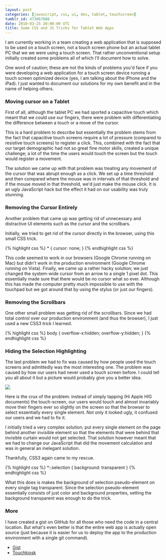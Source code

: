 ```yaml
---
layout: post
categories: [javascript, css, ui, dev, tablet, touchscreen]
tumblr_id: 473067888
date: 2010-03-25 20:00:00 UTC
title: Some CSS and JS Tricks for Tablet Web Apps
---
```


I am currently working in a team creating a web application that is supposed to be used on a touch screen, not a touch screen phone but an actual tablet PC that we we were using a touch screen. That rather unconventional setup initially created some problems all of which I'll document how to solve.

One word of caution; these are not the kinds of problems you'd face if you were developing a web application for a touch screen device running a touch screen optimized device (yes, I am talking about the iPhone and the iPad). I just wanted to document our solutions for my own benefit and in the name of helping others.

### Moving cursor on a Tablet
First of all, although the tablet PC we had sported a capacitive touch which meant that we could use our fingers, there were problem with differentiating the difference between a touch or a move of the cursor.

This is a hard problem to describe but essentially the problem stems from the fact that capacitive touch screens require a lot of pressure (compared to resistive touch screens) to register a click. This, combined with the fact that our target demographic had not so great fine motor skills, created a unique challenge; a lot of the time the users would touch the screen but the touch would register a movement.

The solution we came up with that problem was treating any movement of the cursor that was abrupt enough as a click. We set up a time threshold and then compared where the mouse was in intervals of that threshold and if the mouse moved in that threshold, we'd just make the mouse click. It is an ugly JavaScript hack but the effect it had on our usability was truly stunning.

### Removing the Cursor Entirely
Another problem that came up was getting rid of unnecessary and distractive UI elements such as the cursor and the scrollbars.

Initially, we tried to get rid of the cursor directly in the browser, using this small CSS trick.

{% highlight css %}
    * {
      cursor: none;
    }
{% endhighlight css %}

This code seemed to work in our browsers (Google Chrome running on Mac) but didn't work in the production environment (Google Chrome running on Vista). Finally, we came up a rather hacky solution; we just changed the system-wide cursor from an arrow to a single 1 pixel dot. This essentially made sure that there would be no cursor what so ever. Although this has made the computer pretty much impossible to use with the touchpad but we got around that by using the stylus (or just our fingers).

### Removing the Scrollbars
One other small problem was getting rid of the scrollbars. Since we had total control over our production environment (and thus the browser), I just used a new CSS3 trick I learned.

{% highlight css %}
    body {
      overflow-x:hidden;
      overflow-y:hidden;
    }
{% endhighlight css %}

### Hiding the Selection Highlighting
The last problem we had to fix was caused by how people used the touch screens and admittedly was the most interesting one. The problem was caused by how our users had never used a touch screen before. I could tell you all about it but a picture would probably give you a better idea.

<img src="http://media.tumblr.com/tumblr_kzusfqufPn1qazj16.jpg" />

Here is the crux of the problem: instead of simply tapping (Hi Apple HIG documents) the touch-screen, our users would touch and almost invariably move their fingers ever so slightly on the screen so that the browser to select essentially every single element. Not only it looked ugly, it confused our users and we had to fix it.

I initially tried a very complex solution; put every single element on the page behind another invisible element so that the elements that were behind that invisible curtain would not get selected. That solution however meant that we had to change our JavaScript that did the movement calculation and was in general an inelegant solution.

Thankfully, CSS3 again came to my rescue.

{% highlight css %}
    *::selection {
      background: transparent
    }
{% endhighlight css %}

What this does is makes the background of selection pseudo-element on every single tag transparent. Since the selection pseudo-element essentially consists of just color and background properties, setting the background transparent was enough to do the trick.

### More
I have created a gist on GitHub for all those who need the code in a central location. But what's even better is that the entire web app is actually open source (just because it is easier for us to deploy the app to the production environment with a single git command).

*  [Gist](http://gist.github.com/340689)
*  [Touchkiosk](http://github.com/cduruk/touchkiosk)